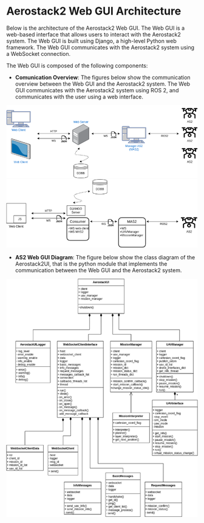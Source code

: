 # Aerostack2 Web GUI Architecture

Below is the architecture of the Aerostack2 Web GUI. The Web GUI is a web-based interface that allows users to interact with the Aerostack2 system. The Web GUI is built using Django, a high-level Python web framework. The Web GUI communicates with the Aerostack2 system using a WebSocket connection.

The Web GUI is composed of the following components:

* **Comunication Overview**: The figures below show the communication overview between the Web GUI and the Aerostack2 system. The Web GUI communicates with the Aerostack2 system using ROS 2, and communicates with the user using a web interface.

![CommunicationOverview](resources/webUI-CommunicationOverview.png)
![CommunicationDetailed](resources/webUI-CommunicationDetailed.png)

* **AS2 Web GUI Diagram**: The figure below show the class diagram of the Aerostack2UI, that is the python module that implements the communication between the Web GUI and the Aerostack2 system.

![CompositionConceptualClassDiagramMAS2](resources/webUI-CompositionConceptualClassDiagramMAS2.png)
